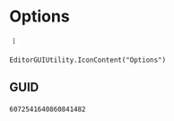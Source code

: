 # Options
![](/img/Options.png)

``` CSharp
EditorGUIUtility.IconContent("Options")
```
## GUID
```
6072541640860841482
```
